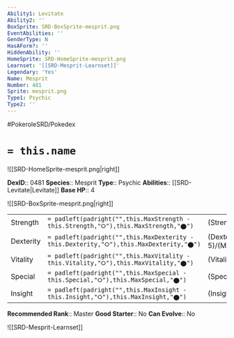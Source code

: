 ```yaml
---
Ability1: Levitate
Ability2: ''
BoxSprite: SRD-BoxSprite-mesprit.png
EventAbilities: ''
GenderType: N
HasAForm?: ''
HiddenAbility: ''
HomeSprite: SRD-HomeSprite-mesprit.png
Learnset: '[[SRD-Mesprit-Learnset]]'
Legendary: 'Yes'
Name: Mesprit
Number: 481
Sprite: mesprit.png
Type1: Psychic
Type2: ''
---
```


#PokeroleSRD/Pokedex

# `= this.name`

![[SRD-HomeSprite-mesprit.png|right]]

**DexID**:: 0481
**Species**:: Mesprit
**Type**:: Psychic
**Abilities**:: [[SRD-Levitate|Levitate]]
**Base HP**:: 4

![[SRD-BoxSprite-mesprit.png|right]]

|           |                                                                                        |                                          |
| --------- | -------------------------------------------------------------------------------------- | ---------------------------------------- |
| Strength  | `= padleft(padright("",this.MaxStrength - this.Strength,"⭘"),this.MaxStrength,"⬤")`    | (Strength::6)/(MaxStrength::6)   |
| Dexterity | `= padleft(padright("",this.MaxDexterity - this.Dexterity,"⭘"),this.MaxDexterity,"⬤")` | (Dexterity:: 5)/(MaxDexterity::5) |
| Vitality  | `= padleft(padright("",this.MaxVitality - this.Vitality,"⭘"),this.MaxVitality,"⬤")`    | (Vitality::6)/(MaxVitality::6)   |
| Special   | `= padleft(padright("",this.MaxSpecial - this.Special,"⭘"),this.MaxSpecial,"⬤")`       | (Special::6)/(MaxSpecial::6)     |
| Insight   | `= padleft(padright("",this.MaxInsight - this.Insight,"⭘"),this.MaxInsight,"⬤")`       | (Insight::6)/(MaxInsight::6)     |

**Recommended Rank**:: Master
**Good Starter**:: No
**Can Evolve**:: No

![[SRD-Mesprit-Learnset]]